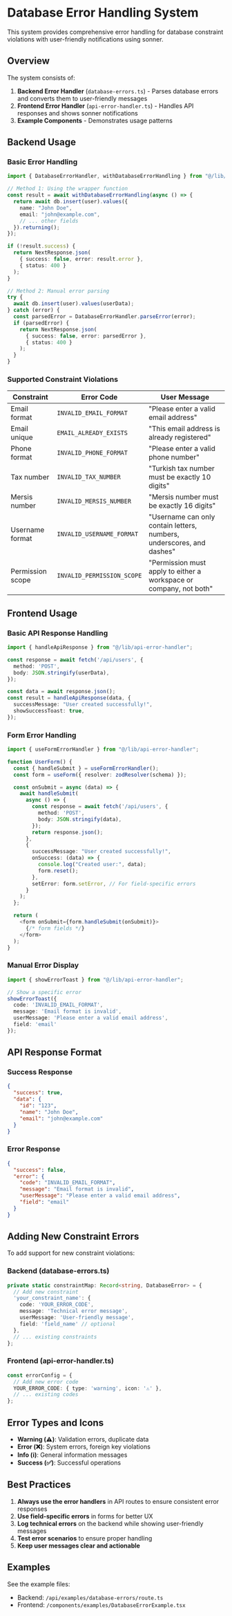 # Database Error Handling System

This system provides comprehensive error handling for database constraint violations with user-friendly notifications using sonner.

## Overview

The system consists of:

1. **Backend Error Handler** (`database-errors.ts`) - Parses database errors and converts them to user-friendly messages
2. **Frontend Error Handler** (`api-error-handler.ts`) - Handles API responses and shows sonner notifications
3. **Example Components** - Demonstrates usage patterns

## Backend Usage

### Basic Error Handling

```typescript
import { DatabaseErrorHandler, withDatabaseErrorHandling } from "@/lib/database-errors";

// Method 1: Using the wrapper function
const result = await withDatabaseErrorHandling(async () => {
  return await db.insert(user).values({
    name: "John Doe",
    email: "john@example.com",
    // ... other fields
  }).returning();
});

if (!result.success) {
  return NextResponse.json(
    { success: false, error: result.error },
    { status: 400 }
  );
}

// Method 2: Manual error parsing
try {
  await db.insert(user).values(userData);
} catch (error) {
  const parsedError = DatabaseErrorHandler.parseError(error);
  if (parsedError) {
    return NextResponse.json(
      { success: false, error: parsedError },
      { status: 400 }
    );
  }
}
```

### Supported Constraint Violations

| Constraint | Error Code | User Message |
|------------|------------|--------------|
| Email format | `INVALID_EMAIL_FORMAT` | "Please enter a valid email address" |
| Email unique | `EMAIL_ALREADY_EXISTS` | "This email address is already registered" |
| Phone format | `INVALID_PHONE_FORMAT` | "Please enter a valid phone number" |
| Tax number | `INVALID_TAX_NUMBER` | "Turkish tax number must be exactly 10 digits" |
| Mersis number | `INVALID_MERSIS_NUMBER` | "Mersis number must be exactly 16 digits" |
| Username format | `INVALID_USERNAME_FORMAT` | "Username can only contain letters, numbers, underscores, and dashes" |
| Permission scope | `INVALID_PERMISSION_SCOPE` | "Permission must apply to either a workspace or company, not both" |

## Frontend Usage

### Basic API Response Handling

```typescript
import { handleApiResponse } from "@/lib/api-error-handler";

const response = await fetch('/api/users', {
  method: 'POST',
  body: JSON.stringify(userData),
});

const data = await response.json();
const result = handleApiResponse(data, {
  successMessage: "User created successfully!",
  showSuccessToast: true,
});
```

### Form Error Handling

```typescript
import { useFormErrorHandler } from "@/lib/api-error-handler";

function UserForm() {
  const { handleSubmit } = useFormErrorHandler();
  const form = useForm({ resolver: zodResolver(schema) });

  const onSubmit = async (data) => {
    await handleSubmit(
      async () => {
        const response = await fetch('/api/users', {
          method: 'POST',
          body: JSON.stringify(data),
        });
        return response.json();
      },
      {
        successMessage: "User created successfully!",
        onSuccess: (data) => {
          console.log("Created user:", data);
          form.reset();
        },
        setError: form.setError, // For field-specific errors
      }
    );
  };

  return (
    <form onSubmit={form.handleSubmit(onSubmit)}>
      {/* form fields */}
    </form>
  );
}
```

### Manual Error Display

```typescript
import { showErrorToast } from "@/lib/api-error-handler";

// Show a specific error
showErrorToast({
  code: 'INVALID_EMAIL_FORMAT',
  message: 'Email format is invalid',
  userMessage: 'Please enter a valid email address',
  field: 'email'
});
```

## API Response Format

### Success Response
```json
{
  "success": true,
  "data": {
    "id": "123",
    "name": "John Doe",
    "email": "john@example.com"
  }
}
```

### Error Response
```json
{
  "success": false,
  "error": {
    "code": "INVALID_EMAIL_FORMAT",
    "message": "Email format is invalid",
    "userMessage": "Please enter a valid email address",
    "field": "email"
  }
}
```

## Adding New Constraint Errors

To add support for new constraint violations:

### Backend (database-errors.ts)

```typescript
private static constraintMap: Record<string, DatabaseError> = {
  // Add new constraint
  'your_constraint_name': {
    code: 'YOUR_ERROR_CODE',
    message: 'Technical error message',
    userMessage: 'User-friendly message',
    field: 'field_name' // optional
  },
  // ... existing constraints
};
```

### Frontend (api-error-handler.ts)

```typescript
const errorConfig = {
  // Add new error code
  YOUR_ERROR_CODE: { type: 'warning', icon: '⚠️' },
  // ... existing codes
};
```

## Error Types and Icons

- **Warning (⚠️)**: Validation errors, duplicate data
- **Error (❌)**: System errors, foreign key violations
- **Info (ℹ️)**: General information messages
- **Success (✅)**: Successful operations

## Best Practices

1. **Always use the error handlers** in API routes to ensure consistent error responses
2. **Use field-specific errors** in forms for better UX
3. **Log technical errors** on the backend while showing user-friendly messages
4. **Test error scenarios** to ensure proper handling
5. **Keep user messages clear and actionable**

## Examples

See the example files:
- Backend: `/api/examples/database-errors/route.ts`
- Frontend: `/components/examples/DatabaseErrorExample.tsx`

